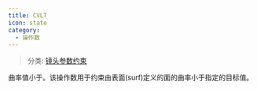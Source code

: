 ```yaml
---
title: CVLT
icon: state
category:
  - 操作数
---
```


> 分类: [镜头参数约束](/hb/operands/130/871/  "Zemax 操作数 镜头参数约束")

曲率值小于。该操作数用于约束由表面(surf)定义的面的曲率小于指定的目标值。